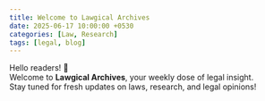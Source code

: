 ```yaml
---
title: Welcome to Lawgical Archives
date: 2025-06-17 10:00:00 +0530
categories: [Law, Research]
tags: [legal, blog]
---
```


Hello readers! 👋  
Welcome to **Lawgical Archives**, your weekly dose of legal insight.  
Stay tuned for fresh updates on laws, research, and legal opinions!
